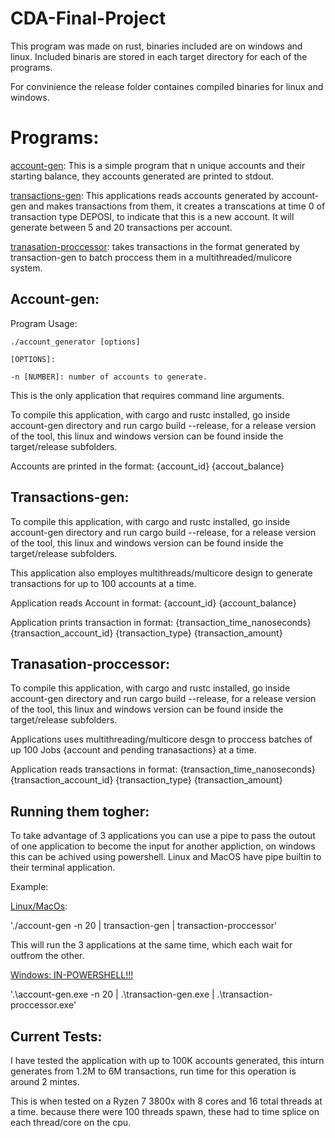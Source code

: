 # CDA-Final-Project
This program was made on rust, binaries included are on windows and linux. 
Included binaris are stored in each target directory for each of the programs.

For convinience the release folder containes compiled binaries for linux and windows. 

# Programs:
<ins>account-gen</ins>: This is a simple program that n unique accounts and their starting balance, they accounts generated are printed to stdout.

<ins>transactions-gen</ins>: This applications reads accounts generated by account-gen and makes transactions from them, it creates a transcations at time 0 of transaction type DEPOSI, 
  to indicate that this is a new account. It will generate between 5 and 20 transactions per account. 

<ins>tranasation-proccessor</ins>: takes transactions in the format generated by transaction-gen to batch proccess them in a multithreaded/mulicore system. 

## Account-gen:
Program Usage:

    ./account_generator [options] 

    [OPTIONS]: 

    -n [NUMBER]: number of accounts to generate.
 
 This is the only application that requires command line arguments. 
 
 To compile this application, with cargo and rustc installed, go inside account-gen directory and run cargo build --release, for a release version of the tool, 
 this linux and windows version can be found inside the target/release subfolders. 
 
 Accounts are printed in the format: {account_id} {accout_balance}
 
 ## Transactions-gen:
 To compile this application, with cargo and rustc installed, go inside account-gen directory and run cargo build --release, for a release version of the tool, 
 this linux and windows version can be found inside the target/release subfolders. 

 This application also employes multithreads/multicore design to generate transactions for up to 100 accounts at a time. 

 Application reads Account in format: {account_id} {account_balance}

 Application prints transaction in format: {transaction_time_nanoseconds} {transaction_account_id} {transaction_type} {transaction_amount}
 
 ## Tranasation-proccessor:
 To compile this application, with cargo and rustc installed, go inside account-gen directory and run cargo build --release, for a release version of the tool, 
 this linux and windows version can be found inside the target/release subfolders. 

 Applications uses multithreading/multicore desgn to proccess batches of up 100 Jobs {account and pending tranasactions} at a time. 

 Application reads transactions in format: {transaction_time_nanoseconds} {transaction_account_id} {transaction_type} {transaction_amount}


## Running them togher:
To take advantage of 3 applications you can use a pipe to pass the outout of one application to become the input for another appliction, on windows this can be achived
using powershell. Linux and MacOS have pipe builtin to their terminal application. 

Example: 

 <ins>Linux/MacOs</ins>: 

 './account-gen -n 20 | transaction-gen | transaction-proccessor' 
 
  This will run the 3 applications at the same time, which each wait for outfrom the other. 

 <ins>Windows: IN-POWERSHELL!!!</ins>

  '.\account-gen.exe -n 20 | .\transaction-gen.exe | .\transaction-proccessor.exe'   
 
 
 ## Current Tests: 
 I have tested the application with up to 100K accounts generated, this inturn generates from 1.2M to 6M transactions, run time for this operation is around 2 mintes.

 This is when tested on a Ryzen 7 3800x with 8 cores and 16 total threads at a time. because there were 100 threads spawn, these had to time splice on each thread/core on the cpu. 
 
